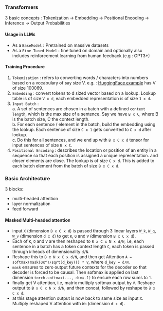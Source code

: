 ### Transformers
3 basic concepts : Tokenization -> Embedding -> Positional Encoding -> Inference -> Output Probabilities

#### Usage in LLMs
- As a `BaseModel` : Pretrained on massive datasets
- As a `Fine-Tuned Model` : fine tuned on domain and optionally also includes reinforcement learning from human feedback (e.g : GPT3+)

#### Training Procedure
1. `Tokenization` : refers to converting words / characters into numbers based on a vocabulary of say size V. e.g. : [HuggingFace example](https://huggingface.co/datasets/goendalf666/sales-textbook_for_convincing_and_selling) has V of size 100069.
2. `Embedding` : convert tokens to d sized vector based on a lookup. Lookup table is of size `V x d`, each embedded representation is of size `1 x d`.
3. `Input Batch` :   
    a. A set of sentences are chosen in a batch with a defined `context length`, which is the max size of a sentence. Say we have `B x C`, where B is the batch size, C the context length.   
    b. For each sentence / element in the batch, build the embedding using the lookup. Each sentence of size `C x 1` gets converted to `C x d` after lookup.   
    c. Do this for all sentences, and we end up with `B x C x d` tensor for input sentences of size `B x C`.
4. `Positional Encoding` : describes the location or position of an entity in a sequence so that each position is assigned a unique representation. and closer elements are close. The lookup is of size `C x d`. This is added to each batch element from the batch of size `B x C x d`.

### Basic Architecture
3 blocks:
- multi-headed attention
- layer normalization
- feed forward

#### Masked Multi-headed attention
- input `X` (dimension `B x C x d`) is passed through 3 linear layers `W_k`, `W_q`, `W_v` (dimension `d x d`) to get `K`, `Q` and `V` (dimension `B x C x d`).
- Each of `K`, `Q` and `V` are then reshaped to `B x C x N x d/N`, i.e, each sentence in a batch has a token context length `C`, each token is passed through `N` heads of dimensionality `d/N`.
- Reshape this to `B x N x C x d/N`, and then get Attention `A = softmax(mask(QK^T/sqrt(d_key))) * V`, where `d_key = d/N`.
- `mask` ensures to zero output future contexts for the decoder so that decoder is forced to be causal. Then softmax is applied on last dimension `torch.softmax(..., dim=-1)` to ensure each row sums to 1.
- finally get V attention, i.e, matrix multiply softmax output by `V`. Reshape output to `B x C x N x d/N`, and then concat, followed by reshape to `B x C x d`.
- at this stage attention output is now back to same size as input `X`. Multiply reshaped V attention with `Wo` (dimension `d x d`).
